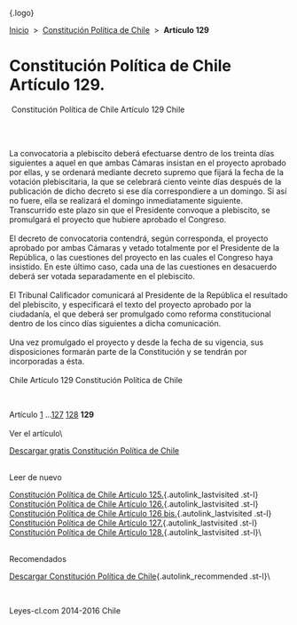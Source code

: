 <div class="wrapper">

[](/index.htm){.logo}
<div class="breadcrumbs">

[Inicio](/index.htm)  &gt;  [Constitución Política de
Chile](/constitucion_politica_de_chile.htm "Constitución Política de Chile")
 &gt;  **Artículo 129**

</div>

<div class="middle">

<div class="container">

Constitución Política de Chile\
Artículo 129.
===============================

<div id="goser">

</div>

﻿
Constitución Política de Chile Artículo 129 Chile

\
﻿
<div id="squareAds">

</div>

<div id="statya">

La convocatoria a plebiscito deberá efectuarse dentro de los treinta
días siguientes a aquel en que ambas Cámaras insistan en el proyecto
aprobado por ellas, y se ordenará mediante decreto supremo que fijará la
fecha de la votación plebiscitaria, la que se celebrará ciento veinte
días después de la publicación de dicho decreto si ese día
correspondiere a un domingo. Si así no fuere, ella se realizará el
domingo inmediatamente siguiente. Transcurrido este plazo sin que el
Presidente convoque a plebiscito, se promulgará el proyecto que hubiere
aprobado el Congreso.\
\
El decreto de convocatoria contendrá, según corresponda, el proyecto
aprobado por ambas Cámaras y vetado totalmente por el Presidente de la
República, o las cuestiones del proyecto en las cuales el Congreso haya
insistido. En este último caso, cada una de las cuestiones en desacuerdo
deberá ser votada separadamente en el plebiscito.\
\
El Tribunal Calificador comunicará al Presidente de la República el
resultado del plebiscito, y especificará el texto del proyecto aprobado
por la ciudadanía, el que deberá ser promulgado como reforma
constitucional dentro de los cinco días siguientes a dicha
comunicación.\
\
Una vez promulgado el proyecto y desde la fecha de su vigencia, sus
disposiciones formarán parte de la Constitución y se tendrán por
incorporadas a ésta.\
\
Chile Artículo 129 Constitución Política de Chile

</div>

﻿
<div id="ads1">

</div>

<div class="breadstat">

Artículo
[1](/constitucion_politica_de_chile/1.htm) ...[127](/constitucion_politica_de_chile/127.htm) [128](/constitucion_politica_de_chile/128.htm) **129** \
\
Ver el artículo\

</div>

[Descargar gratis Constitución Política de
Chile](/constitucion_politica_de_chile/download.htm "Descargar gratis Constitución Política de Chile")
﻿
<div style="clear: left">

</div>

\
Leer de nuevo

[Constitución Política de Chile Artículo
125.](/constitucion_politica_de_chile/125.htm){.autolink_lastvisited
.st-l} [Constitución Política de Chile Artículo
126.](/constitucion_politica_de_chile/126.htm){.autolink_lastvisited
.st-l} [Constitución Política de Chile Artículo 126
bis.](/constitucion_politica_de_chile/126%20bis.htm){.autolink_lastvisited
.st-l} [Constitución Política de Chile Artículo
127.](/constitucion_politica_de_chile/127.htm){.autolink_lastvisited
.st-l} [Constitución Política de Chile Artículo
128.](/constitucion_politica_de_chile/128.htm){.autolink_lastvisited
.st-l}\
<div style="clear: left">

</div>

\
Recomendados

[Descargar Constitución Política de
Chile](/constitucion_politica_de_chile/download.htm?utm_source=this&utm_medium=refs&utm_campaign=recommended){.autolink_recommended
.st-l}\

</div>

﻿
<div id="LeftAds">

</div>

</div>

Leyes-cl.com 2014-2016 Chile

</div>
